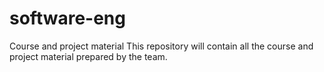 # software-eng
Course and project material
This repository will contain all the course and project material prepared by the team. 
